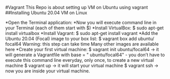 #Vagrant
  This Repo is about setting up VM on Ubuntu using vagrant
##Installing Ubuntu 20.04 VM on Linux

*Open the Terminal application:
  *Now you will execute command line in your Terminal (each of them start with $)
*Install VirtualBox: $ sudo apt-get install virtualbox
*Install Vagrant: $ sudo apt-get install vagrant
*Add the Ubuntu 20.04 (Focal) image to your box list: $ vagrant box add ubuntu/  focal64 Warning: this step can take time
  Many other images are available here
*Create your first virtual machine:
  $ vagrant init ubuntu/focal64 -> it will generate a Vagrantfile with base = "  ubuntu/focal64" - you don’t have to execute this command line everyday, only   once, to create a new virtual machine
  $ vagrant up -> it will start your virtual machine
  $ vagrant ssh -> now you are inside your virtual machine.